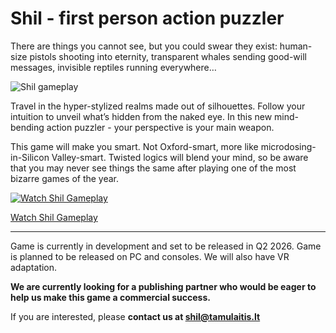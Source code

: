 # Shil - first person action puzzler

There are things you cannot see, but you could swear they exist: human-size pistols shooting into eternity, transparent whales sending good-will messages, invisible reptiles running everywhere…

![Shil gameplay](https://tamulaitis.lt/images/shil/shil-full-quality.gif)

Travel in the hyper-stylized realms made out of silhouettes. Follow your intuition to unveil what’s hidden from the naked eye. In this new mind-bending action puzzler - your perspective is your main weapon.

This game will make you smart. Not Oxford-smart, more like microdosing-in-Silicon Valley-smart. Twisted logics will blend your mind, so be aware that you may never see things the same after playing one of the most bizarre games of the year.

[![Watch Shil Gameplay](https://img.youtube.com/vi/jvvp9RXSmGc/0.jpg)](https://www.youtube.com/watch?v=jvvp9RXSmGc)

[Watch Shil Gameplay](https://www.youtube.com/watch?v=jvvp9RXSmGc)

---

Game is currently in development and set to be released in Q2 2026. Game is planned to be released on PC and consoles. We will also have VR adaptation.

**We are currently looking for a publishing partner who would be eager to help us make this game a commercial success.**

If you are interested, please **contact us at [shil@tamulaitis.lt](mailto:shil@tamulaitis.lt)**


<!--
Shil is a video game that has been capturing the attention of gamers around the world for its unique art style and immersive gameplay. The game features a striking visual design where the 3D environment is rendered as two-dimensional silhouettes. This minimalist approach to graphics gives the game a distinct look and feel, setting it apart from other games in the genre.

As players navigate through the mysterious, shadowy world of Shil, they use the contrast of light and dark to solve puzzles and uncover the game's story. The game's design emphasizes the use of shadows and light, which creates an eerie and atmospheric experience that draws players into the game's world.

The puzzles in Shil are challenging, but they are designed to be intuitive and rewarding to solve. Players must use their observation skills to find clues and solve problems, which adds to the sense of discovery and exploration in the game. The minimalist design also adds to the immersive experience, allowing players to focus on the gameplay and the story without distraction.

One of the most exciting features of Shil is its VR adaptation. Players can experience the game in virtual reality, which adds a new level of immersion to the gameplay. The game's unique art style translates well to VR, and players can explore the game's world in a way that feels even more realistic.

In conclusion, Shil is a unique and compelling video game that offers an immersive and challenging gameplay experience. Its minimalist art style, focus on shadow and light, and challenging puzzles create an eerie and atmospheric world that players will love exploring. With the added VR adaptation, the game is sure to draw even more fans who are looking for an immersive and unforgettable gaming experience.

This gibberish was written by ChatGPT.
-->

<!-- This is v0.3 of this article. -->
